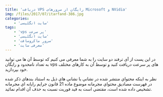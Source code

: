 ```yaml
---
title: 'دریافت VPS رایگان از سرورهای Microsoft و NVidia'
img: /files/2017/07/itarfand-386.jpg
categories:
    - 'سایت انگلیسی'
tags:
    - 'vps پر سرعت'
    - 'سایت انگلیسی'
    - 'سرور ماکروسافت'
    - 'معرفی سایت'
---
```


در این پست از آی ترفند دو سایت را به شما معرفی می کنیم که توسط آن ها می توانید به تعداد نامحدود و رایگان vps های پر سرعت دریافت کنید و توسط آن به کارهای مختلف خود بپردازید.

نظر به اينکه محتواي منتشر شده در نشاني يا نشاني هاي ذيل به استناد بندهاي ذکر شده در فهرست مصاديق محتواي مجرمانه موضوع ماده 21 قانون جرايم رايانه اي مجرمانه تشخيص داده شده است، مقتضي است به قيد فوريت نسبت به حذف آن اقدام نمائید.